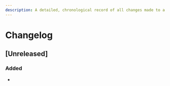 ```yaml
---
description: A detailed, chronological record of all changes made to a project, often including technical information.
---
```


# Changelog

## [Unreleased]

### Added

-
